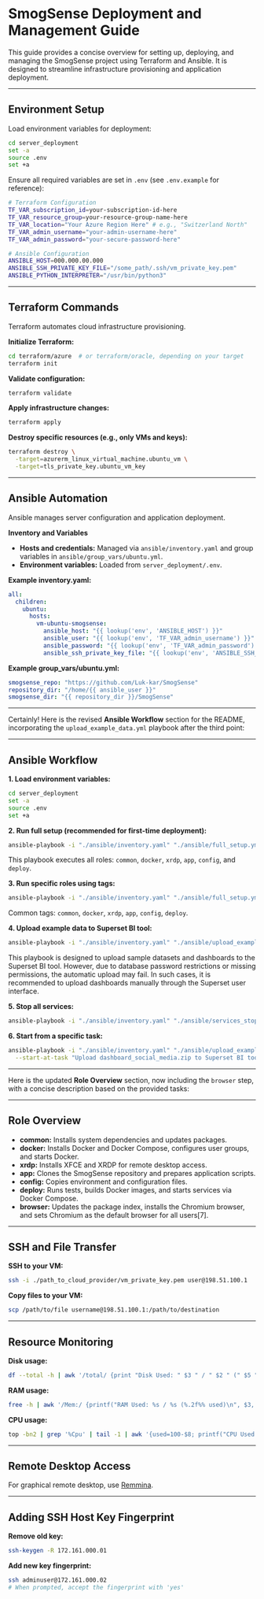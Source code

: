 # SmogSense Deployment and Management Guide

This guide provides a concise overview for setting up, deploying, and managing the SmogSense project using Terraform and Ansible. It is designed to streamline infrastructure provisioning and application deployment.

---

## Environment Setup

Load environment variables for deployment:

```sh
cd server_deployment
set -a
source .env
set +a
```

Ensure all required variables are set in `.env` (see `.env.example` for reference):

```sh
# Terraform Configuration
TF_VAR_subscription_id=your-subscription-id-here
TF_VAR_resource_group=your-resource-group-name-here
TF_VAR_location="Your Azure Region Here" # e.g., "Switzerland North"
TF_VAR_admin_username="your-admin-username-here"
TF_VAR_admin_password="your-secure-password-here"

# Ansible Configuration
ANSIBLE_HOST=000.000.00.000
ANSIBLE_SSH_PRIVATE_KEY_FILE="/some_path/.ssh/vm_private_key.pem"
ANSIBLE_PYTHON_INTERPRETER="/usr/bin/python3"
```
---

## Terraform Commands

Terraform automates cloud infrastructure provisioning.

**Initialize Terraform:**
```sh
cd terraform/azure  # or terraform/oracle, depending on your target
terraform init
```

**Validate configuration:**
```sh
terraform validate
```

**Apply infrastructure changes:**
```sh
terraform apply
```

**Destroy specific resources (e.g., only VMs and keys):**
```sh
terraform destroy \
  -target=azurerm_linux_virtual_machine.ubuntu_vm \
  -target=tls_private_key.ubuntu_vm_key
```
---

## Ansible Automation

Ansible manages server configuration and application deployment.

**Inventory and Variables**

- **Hosts and credentials:** Managed via `ansible/inventory.yaml` and group variables in `ansible/group_vars/ubuntu.yml`.
- **Environment variables:** Loaded from `server_deployment/.env`.

**Example inventory.yaml:**
```yaml
all:
  children:
    ubuntu:
      hosts:
        vm-ubuntu-smogsense:
          ansible_host: "{{ lookup('env', 'ANSIBLE_HOST') }}"
          ansible_user: "{{ lookup('env', 'TF_VAR_admin_username') }}"
          ansible_password: "{{ lookup('env', 'TF_VAR_admin_password') }}"
          ansible_ssh_private_key_file: "{{ lookup('env', 'ANSIBLE_SSH_PRIVATE_KEY_FILE') }}"
```

**Example group_vars/ubuntu.yml:**
```yaml
smogsense_repo: "https://github.com/Luk-kar/SmogSense"
repository_dir: "/home/{{ ansible_user }}"
smogsense_dir: "{{ repository_dir }}/SmogSense"
```

---

Certainly! Here is the revised **Ansible Workflow** section for the README, incorporating the `upload_example_data.yml` playbook after the third point:

---

## Ansible Workflow

**1. Load environment variables:**
```sh
cd server_deployment
set -a
source .env
set +a
```

**2. Run full setup (recommended for first-time deployment):**
```sh
ansible-playbook -i "./ansible/inventory.yaml" "./ansible/full_setup.yml"
```
This playbook executes all roles: `common`, `docker`, `xrdp`, `app`, `config`, and `deploy`.

**3. Run specific roles using tags:**
```sh
ansible-playbook -i "./ansible/inventory.yaml" "./ansible/full_setup.yml" --tags docker,deploy
```
Common tags: `common`, `docker`, `xrdp`, `app`, `config`, `deploy`.

**4. Upload example data to Superset BI tool:**
```sh
ansible-playbook -i "./ansible/inventory.yaml" "./ansible/upload_example_data.yml" --tags upload_data
```
This playbook is designed to upload sample datasets and dashboards to the Superset BI tool. However, due to database password restrictions or missing permissions, the automatic upload may fail. In such cases, it is recommended to upload dashboards manually through the Superset user interface.

**5. Stop all services:**
```sh
ansible-playbook -i "./ansible/inventory.yaml" "./ansible/services_stop.yml"
```

**6. Start from a specific task:**
```sh
ansible-playbook -i "./ansible/inventory.yaml" "./ansible/upload_example_data.yml" \
  --start-at-task "Upload dashboard_social_media.zip to Superset BI tool"
```

---

Here is the updated **Role Overview** section, now including the `browser` step, with a concise description based on the provided tasks:

---

## Role Overview

- **common:** Installs system dependencies and updates packages.
- **docker:** Installs Docker and Docker Compose, configures user groups, and starts Docker.
- **xrdp:** Installs XFCE and XRDP for remote desktop access.
- **app:** Clones the SmogSense repository and prepares application scripts.
- **config:** Copies environment and configuration files.
- **deploy:** Runs tests, builds Docker images, and starts services via Docker Compose.
- **browser:** Updates the package index, installs the Chromium browser, and sets Chromium as the default browser for all users[7].

---

## SSH and File Transfer

**SSH to your VM:**
```sh
ssh -i ./path_to_cloud_provider/vm_private_key.pem user@198.51.100.1
```

**Copy files to your VM:**
```sh
scp /path/to/file username@198.51.100.1:/path/to/destination
```

---

## Resource Monitoring

**Disk usage:**
```sh
df --total -h | awk '/total/ {print "Disk Used: " $3 " / " $2 " (" $5 " used)"}'
```

**RAM usage:**
```sh
free -h | awk '/Mem:/ {printf("RAM Used: %s / %s (%.2f%% used)\n", $3, $2, $3/$2*100)}'
```

**CPU usage:**
```sh
top -bn2 | grep '%Cpu' | tail -1 | awk '{used=100-$8; printf("CPU Used: %.2f%% / 100%% (Available: %.2f%%)\n", used, 100-used)}'
```

---

## Remote Desktop Access

For graphical remote desktop, use [Remmina](https://remmina.org/).

---

## Adding SSH Host Key Fingerprint

**Remove old key:**
```sh
ssh-keygen -R 172.161.000.01
```

**Add new key fingerprint:**
```sh
ssh adminuser@172.161.000.02
# When prompted, accept the fingerprint with 'yes'
```